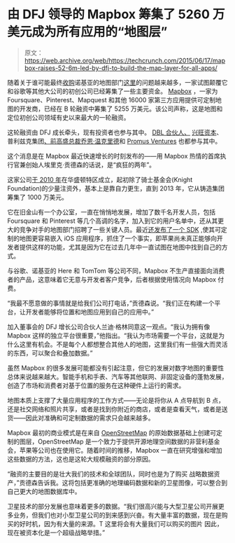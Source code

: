 # 由 DFJ 领导的 Mapbox 筹集了 5260 万美元成为所有应用的“地图层”

> 原文：<https://web.archive.org/web/https://techcrunch.com/2015/06/17/mapbox-raises-52-6m-led-by-dfj-to-build-the-map-layer-for-all-apps/>

随着关于谁可能最终[收购](https://web.archive.org/web/20230213141140/http://www.bloomberg.com/news/articles/2015-05-18/uber-joins-baidu-as-nokia-s-maps-unit-draws-multiple-bidders)诺基亚的地图部门[这里](https://web.archive.org/web/20230213141140/http://www.here.com/)的问题越来越多，一家试图颠覆它和谷歌等其他大公司的初创公司已经筹集了一些主要资金。 [Mapbox](https://web.archive.org/web/20230213141140/http://www.mapbox.com/) ，一家为 Foursquare、Pinterest、Mapquest 和其他 16000 家第三方应用提供可定制地图的开发商，已经在 B 轮融资中筹集了 5255 万美元。该公司声称，这是地图和定位初创公司领域有史以来最大的一轮融资。

这轮融资由 DFJ 成长牵头，现有投资者也参与其中。 [DBL 合伙人、](https://web.archive.org/web/20230213141140/http://www.dblpartners.vc/) [兴旺资本](https://web.archive.org/web/20230213141140/http://www.thrivecap.com/)、普利兹克集团[、前高盛总裁乔恩·温克里德](https://web.archive.org/web/20230213141140/http://www.pritzkergroup.com/)和 [Promus Ventures](https://web.archive.org/web/20230213141140/http://www.promusventures.com/) 也都参与其中。

这个消息是在 Mapbox 最近快速增长的时刻发布的——用 Mapbox 热情的首席执行官兼创始人埃里克·贡德森的话说，是“疯狂的两年”。

这家公司[于 2010 年](https://web.archive.org/web/20230213141140/https://www.crunchbase.com/organization/mapbox)在华盛顿特区成立，起初除了骑士基金会(Knight Foundation)的少量注资外，基本上是靠自力更生，直到 2013 年，它从铸造集团筹集了 1000 万美元。

它在旧金山有一个办公室，一直在悄悄地发展，增加了数千名开发人员，包括 Foursquare 和 Pinterest 等几个高调的名字，加入到它的用户名单中，还从其更大的竞争对手的地图部门招聘了一些关键人员。最近[还发布了一个 SDK](https://web.archive.org/web/20230213141140/https://techcrunch.com/2015/05/21/mapbox-takes-on-apple-with-an-sdk-to-put-maps-into-ios-apps/#.zewlyd:bQEb) ,使其可定制的地图更容易嵌入 iOS 应用程序，抓住了一个事实，即苹果尚未真正能够向开发者提供这样的功能，尤其是因为它在过去几年中一直试图在地图中找到自己的方式。

与谷歌、诺基亚的 Here 和 TomTom 等公司不同，Mapbox 不生产直接面向消费者的产品，这意味着它无意与开发者客户竞争，后者根据使用情况向 Mapbox 付费。

“我最不愿意做的事情就是给我们公司打电话，”贡德森说。“我们正在构建一个平台，让开发者能够将位置和地图应用到自己的应用中。”

加入董事会的 DFJ 增长公司合伙人兰迪·格林同意这一观点。“我认为拥有像 Mapbox 这样的独立平台很重要，”他指出。“我认为市场需要一个平台，这就是为什么这里有机会。不是每个人都想整合其他人的地图，这里我们有一些强大而灵活的东西，可以聚合和叠加数据。”

虽然 Mapbox 的很多发展可能都没有引起注意，但它的发展对数字地图的重要性总体来说越来越大。智能手机和手表、汽车等其他联网、非固定设备的蓬勃发展，创造了市场和消费者对基于位置的服务在这种硬件上运行的需求。

地图本质上支撑了大量应用程序的工作方式——无论是将你从 A 点导航到 B 点，还是社交网络和照片共享，或者是找到你附近的商店，或者是查看天气，或者是送货——因此对准确和可定制数据的需求只会越来越多。

Mapbox 最初的商业模式是在来自 [OpenStreetMap](https://web.archive.org/web/20230213141140/https://www.openstreetmap.org/) 的原始数据基础上创建可定制的图层，OpenStreetMap 是一个致力于提供开源地理空间数据的非营利基金会，苹果等公司也在使用它。随着时间的推移，Mapbox 一直在研究增强和增加这些数据的方法，这也是这轮大规模融资的部分原因。

“融资的主要目的是壮大我们的技术和全球团队，同时也是为了购买 战略数据资产，”贡德森告诉我。这将包括更准确的地理编码数据和新的卫星图像，可以整合到自己更大的地图数据库中。

卫星技术的部分发展也意味着更多的数据。“我们很高兴能与大型卫星公司开展更多业务，但我们也对小型卫星公司的到来感到兴奋。有大量丰富的数据，现在是购买的好时机，因为有大量的来源。T 这里将会有大量我们可以购买的图片 因此，现在被资本化是一个超级战略举措。”